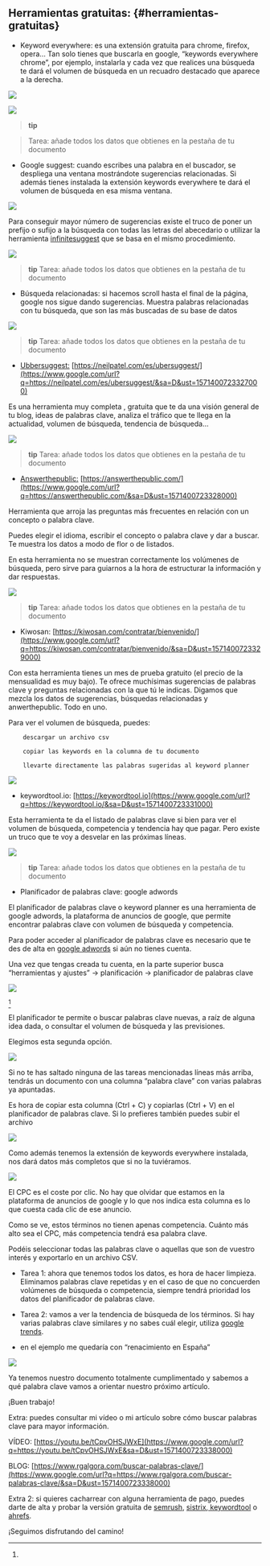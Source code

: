 ## Herramientas gratuitas: {#herramientas-gratuitas}

*   Keyword everywhere: es una extensión gratuita para chrome, firefox, opera… Tan solo tienes que buscarla en google, “keywords everywhere chrome”, por ejemplo, instalarla y cada vez que realices una búsqueda te dará el volumen de búsqueda en un recuadro destacado que aparece a la derecha.

![](/img/image51.png)

![](/img/image52.png)

>**tip** 

>Tarea: añade todos los datos que obtienes en la pestaña de tu documento

*   Google suggest: cuando escribes una palabra en el buscador, se despliega una ventana mostrándote sugerencias relacionadas. Si además tienes instalada la extensión keywords everywhere te dará el volumen de búsqueda en esa misma ventana.

![](/img/image53.png)

Para conseguir mayor número de sugerencias existe el truco de poner un prefijo o sufijo a la búsqueda con todas las letras del abecedario o utilizar la herramienta [infinitesuggest](https://www.google.com/url?q=https://www.infinitesuggest.com/&sa=D&ust=1571400723325000) que se basa en el mismo procedimiento.

![](/img/image24.png)

>**tip**
>Tarea: añade todos los datos que obtienes en la pestaña de tu documento

*   Búsqueda relacionadas: si hacemos scroll hasta el final de la página, google nos sigue dando sugerencias. Muestra palabras relacionadas con tu búsqueda, que son las más buscadas de su base de datos

![](/img/image25.png)

>**tip**
>Tarea: añade todos los datos que obtienes en la pestaña de tu documento

*   [Ubbersuggest:](https://www.google.com/url?q=https://neilpatel.com/es/ubersuggest/&sa=D&ust=1571400723326000)  [https://neilpatel.com/es/ubersuggest/](https://www.google.com/url?q=https://neilpatel.com/es/ubersuggest/&sa=D&ust=1571400723327000)

Es una herramienta muy completa , gratuita que te da una visión general de tu blog, ideas de palabras clave, analiza el tráfico que te llega en la actualidad, volumen de búsqueda, tendencia de búsqueda…

![](/img/image26.png)

>**tip**
>Tarea: añade todos los datos que obtienes en la pestaña de tu documento

*   [Answerthepublic:](https://www.google.com/url?q=https://answerthepublic.com/&sa=D&ust=1571400723328000)  [https://answerthepublic.com/](https://www.google.com/url?q=https://answerthepublic.com/&sa=D&ust=1571400723328000)

Herramienta que arroja las preguntas más frecuentes en relación con un concepto o palabra clave.

Puedes elegir el idioma, escribir el concepto o palabra clave y dar a buscar. Te muestra los datos a modo de flor o de listados.

En esta herramienta no se muestran correctamente los volúmenes de búsqueda, pero sirve para guiarnos a la hora de estructurar la información y dar respuestas.

![](/img/image27.png)

>**tip**
>Tarea: añade todos los datos que obtienes en la pestaña de tu documento

*   Kiwosan:  [https://kiwosan.com/contratar/bienvenido/](https://www.google.com/url?q=https://kiwosan.com/contratar/bienvenido/&sa=D&ust=1571400723329000)

Con esta herramienta tienes un mes de prueba gratuito (el precio de la mensualidad es muy bajo). Te ofrece muchísimas sugerencias de palabras clave y preguntas relacionadas con la que tú le indicas. Digamos que mezcla los datos de sugerencias, búsquedas relacionadas y anwerthepublic. Todo en uno.

Para ver el volumen de búsqueda, puedes:

        descargar un archivo csv

        copiar las keywords en la columna de tu documento

        llevarte directamente las palabras sugeridas al keyword planner

![](/img/image28.png)

*   keywordtool.io: [https://keywordtool.io](https://www.google.com/url?q=https://keywordtool.io/&sa=D&ust=1571400723331000)

Esta herramienta te da el listado de palabras clave si bien para ver el volumen de búsqueda, competencia y tendencia hay que pagar. Pero existe un truco que te voy a desvelar en las próximas líneas.

![](/img/image29.png)

>**tip**
>Tarea: añade todos los datos que obtienes en la pestaña de tu documento

*   Planificador de palabras clave: google adwords

El planificador de palabras clave o keyword planner es una herramienta de google adwords, la plataforma de anuncios de google, que permite encontrar palabras clave con volumen de búsqueda y competencia.

Para poder acceder al planificador de palabras clave es necesario que te des de alta en [google adwords](https://www.google.com/url?q=https://ads.google.com/intl/es_es/home/&sa=D&ust=1571400723333000) si aún no tienes cuenta.

Una vez que tengas creada tu cuenta, en la parte superior busca “herramientas y ajustes” -&gt; planificación -&gt; planificador de palabras clave

![](/img/image30.png)

[^d]

El planificador te permite o buscar palabras clave nuevas, a raíz de alguna idea dada, o consultar el volumen de búsqueda y las previsiones.

Elegimos esta segunda opción.

![](/img/image31.png)

Si no te has saltado ninguna de las tareas mencionadas líneas más arriba, tendrás un documento con una columna “palabra clave” con varias palabras ya apuntadas.

Es hora de copiar esta columna (Ctrl + C) y copiarlas (Ctrl + V) en el planificador de palabras clave. Si lo prefieres también puedes subir el archivo

![](/img/image32.png)

Como además tenemos la extensión de keywords everywhere instalada, nos dará datos más completos que si no la tuviéramos.

![](/img/image33.png)

El CPC es el coste por clic. No hay que olvidar que estamos en la plataforma de anuncios de google y lo que nos indica esta columna es lo que cuesta cada clic de ese anuncio.

Como se ve, estos términos no tienen apenas competencia. Cuánto más alto sea el CPC, más competencia tendrá esa palabra clave.

Podéis seleccionar todas las palabras clave o aquellas que son de vuestro interés y exportarlo en un archivo CSV.

*   Tarea 1: ahora que tenemos todos los datos, es hora de hacer limpieza. Eliminamos palabras clave repetidas y en el caso de que no concuerden volúmenes de búsqueda o competencia, siempre tendrá prioridad los datos del planificador de palabras clave.

*   Tarea 2: vamos a ver la tendencia de búsqueda de los términos. Si hay varias palabras clave similares y no sabes cuál elegir, utiliza [google trends](https://www.google.com/url?q=https://trends.google.es/trends/?geo%3DES&sa=D&ust=1571400723336000).

*   en el ejemplo me quedaría con “renacimiento en España”

![](/img/image11.png)

Ya tenemos nuestro documento totalmente cumplimentado y sabemos a qué palabra clave vamos a orientar nuestro próximo artículo.

¡Buen trabajo!

Extra: puedes consultar mi vídeo o mi artículo sobre cómo buscar palabras clave para mayor información.

VÍDEO:  [https://youtu.be/tCpvOHSJWxE](https://www.google.com/url?q=https://youtu.be/tCpvOHSJWxE&sa=D&ust=1571400723338000)

BLOG:  [https://www.rgalgora.com/buscar-palabras-clave/](https://www.google.com/url?q=https://www.rgalgora.com/buscar-palabras-clave/&sa=D&ust=1571400723338000)

Extra 2: si quieres cacharrear con alguna herramienta de pago, puedes darte de alta y probar la versión gratuita de [semrush](https://www.google.com/url?q=https://www.semrush.com/&sa=D&ust=1571400723339000), [sistrix](https://www.google.com/url?q=https://www.sistrix.es/&sa=D&ust=1571400723339000),[ keywordtool](https://www.google.com/url?q=https://keywordtool.io/&sa=D&ust=1571400723339000) o [ahrefs](https://www.google.com/url?q=https://ahrefs.com/site-explorer/&sa=D&ust=1571400723339000).

¡Seguimos disfrutando del camino!

[^d]: